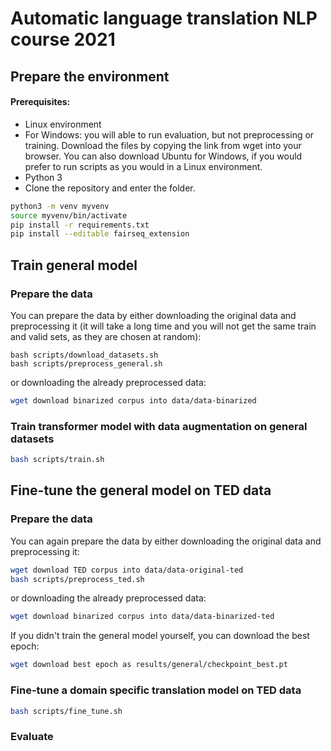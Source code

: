 # Automatic language translation NLP course 2021

## Prepare the environment
#### Prerequisites:
* Linux environment
* For Windows: you will able to run evaluation, but not preprocessing or training. Download the files by copying the link from wget into your browser. You can also download Ubuntu for Windows, if you would prefer to run scripts as you would in a Linux environment.  
* Python 3
* Clone the repository and enter the folder.

```bash
python3 -m venv myvenv
source myvenv/bin/activate
pip install -r requirements.txt
pip install --editable fairseq_extension
```
## Train general model

### Prepare the data
You can prepare the data by either downloading the original data and preprocessing it (it will take a long time and you will not get the same train and valid sets, as they are chosen at random):
```
bash scripts/download_datasets.sh
bash scripts/preprocess_general.sh
```
or downloading the already preprocessed data:
```bash
wget download binarized corpus into data/data-binarized
```

### Train transformer model with data augmentation on general datasets

```bash
bash scripts/train.sh
```

## Fine-tune the general model on TED data

### Prepare the data
You can again prepare the data by either downloading the original data and preprocessing it:
```bash
wget download TED corpus into data/data-original-ted
bash scripts/preprocess_ted.sh
```
or downloading the already preprocessed data:
```bash
wget download binarized corpus into data/data-binarized-ted
```

If you didn't train the general model yourself, you can download the best epoch:
```bash
wget download best epoch as results/general/checkpoint_best.pt
```

### Fine-tune a domain specific translation model on TED data

```bash
bash scripts/fine_tune.sh
```

### Evaluate
